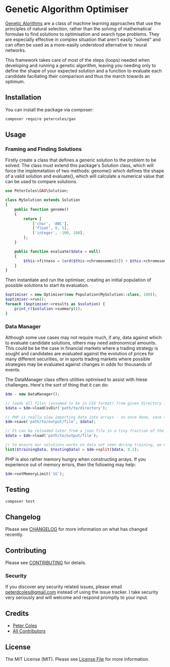 # Genetic Algorithm Optimiser

[Genetic Alorithms](https://en.wikipedia.org/wiki/Genetic_algorithm) are a class of machine learning approaches that use the principles of natural selection, rather than the solving of mathematical formulae to find solutions to optimisation and search type problems. They are especially effective in complex situation that aren't easily "solved" and can often be used as a more-easily understood alternative to neural networks.

This framework takes care of most of the steps (loops) needed when developing and running a genetic algorithm, leaving you needing only to define the shape of your expected solution and a function to evaluate each candidate faciliating their comparison and thus the march towards an optimum. 

## Installation

You can install the package via composer:

```bash
composer require petercoles/gao
```

## Usage

### Framing and Finding Solutions

Firstly create a class that defines a generic solution to the problem to be solved. The class must extend this package's Solution class, which will force the implemetation of two methods: genome() which defines the shape of a valid solution and evaluate(), which will calculate a numerical value that can be used to compare solutions.

``` php
use PeterColes\GAO\Solution;

class MySolution extends Solution
{
    public function genome()
    {
        return [
            ['char', 'ABC'],
            ['float', 0, 1],
            ['integer', -100, 100],
        ];
    }

    public function evaluate($data = null)
    {
        $this->fitness = (ord($this->chromosomes[0]) + $this->chromosomes[2]) / $this->chromosomes[1];
    }
}
```

Then instantiate and run the optimiser, creating an initial population of possible solutions to start its evaluation.

``` php
$optimiser = new Optimiser(new Population(MySolution::class, 100));
$optimiser->run();
foreach ($optimiser->results as $solution) {
    print_r($solution->summary());
}
```

### Data Manager

Although some use cases may not require much, if any, data against which to evaluate candidate solutions, others may need astronomical amounts. This could be be the case in financial markets where a trading strategy is sought and candidates are evaluated against the evolution of prices for many different securities, or in sports trading markets where possible strategies may be evaluated against changes in odds for thousands of events.

The DataManager class offers utilities optimised to assist with htese challenges. Here's the sort of thing that it can do:

``` php
$dm - new DataManager();

// loads all files (assumed to be in CSV format) from given directory into an collection
$data = $dm->loadCsvDir('path/to/directory');

// PHP is really slow importing data into arrays - so once done, save the results (as json)
$dm->save('path/to/output/file', $data);

// It can be reloaded later from a json file in a tiny fraction of the time taken by the initial import
$data = $dm->load('path/to/output/file');

// to ensure our solutions works on data not seen during training, we may set aside some data (20% below) just for testing
list($trainingData, $testingData) = $dm->split($data, 0.2);
```

PHP is also rather memory hungry when constructing arrays. If you experience out of memory errors, then the following may help:

``` php
$dm->setMemoryLimit('1G');
```

## Testing

``` bash
composer test
```

## Changelog

Please see [CHANGELOG](CHANGELOG.md) for more information on what has changed recently.

## Contributing

Please see [CONTRIBUTING](CONTRIBUTING.md) for details.

### Security

If you discover any security related issues, please email peterdcoles@gmail.com instead of using the issue tracker. I take security very seriously and will welcome and respond promptly to your input.

## Credits

- [Peter Coles](https://github.com/petercoles)
- [All Contributors](../../contributors)

## License

The MIT License (MIT). Please see [License File](LICENSE.md) for more information.
